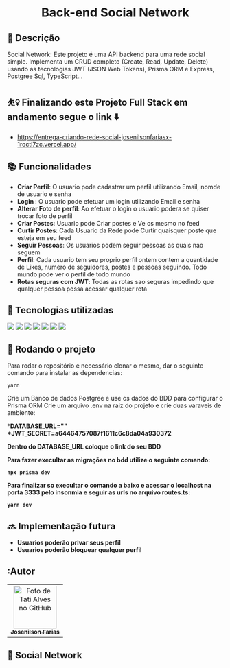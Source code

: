 <h1 align="center">Back-end Social Network</h1>

## :memo: Descrição
Social Network:
Este projeto é uma API backend para uma rede social simple. Implementa um CRUD completo (Create, Read, Update, Delete) usando as tecnologias JWT (JSON Web Tokens), Prisma ORM e Express, Postgree Sql, TypeScript...

## ⛹️‍♀️ Finalizando este Projeto Full Stack em andamento segue o link ⬇️
* https://entrega-criando-rede-social-josenilsonfariasx-1roctl7zc.vercel.app/

## :books: Funcionalidades
* <b>Criar Perfil</b>: O usuario pode cadastrar um perfil utilizando Email, nomde de usuario e senha
* <b>Login </b>: O usuario pode efetuar um login utilizando Email e senha
* <b>Alterar Foto de perfil</b>: Ao efetuar o login o usuario podera se quiser trocar foto de perfil
* <b>Criar Postes</b>: Usuario pode Criar postes e Ve os mesmo no feed
* <b>Curtir Postes</b>: Cada Usuario da Rede pode Curtir quaisquer poste que esteja em seu feed
* <b>Seguir Pessoas</b>: Os usuarios podem seguir pessoas as quais nao seguem
* <b>Perfil</b>: Cada usuario tem seu proprio perfil ontem contem a quantidade de Likes, numero de seguidores, postes e pessoas seguindo. Todo mundo pode ver o perfil de todo mundo
* <b>Rotas seguras com JWT</b>: Todas as rotas sao seguras impedindo que qualquer pessoa possa acessar qualquer rota

## :wrench: Tecnologias utilizadas
<img src="https://img.shields.io/badge/JavaScript-323330?style=for-the-badge&logo=javascript&logoColor=F7DF1E" />
<img src="https://img.shields.io/badge/Node.js-43853D?style=for-the-badge&logo=node.js&logoColor=white" />
<img src="https://img.shields.io/badge/TypeScript-007ACC?style=for-the-badge&logo=typescript&logoColor=white" />
<img src="https://img.shields.io/badge/docker-%232496ED.svg?&style=for-the-badge&logo=docker&logoColor=white" />
<img src="https://img.shields.io/badge/Express.js-404D59?style=for-the-badge" />
<img src="https://img.shields.io/badge/PostgreSQL-316192?style=for-the-badge&logo=postgresql&logoColor=white" />
<img src="https://img.shields.io/badge/Prisma-3982CE?style=for-the-badge&logo=Prisma&logoColor=white"/>

## :rocket: Rodando o projeto
Para rodar o repositório é necessário clonar o mesmo, dar o seguinte comando para instalar as dependencias:
```
yarn
```

Crie um Banco de dados Postgree e use os dados do BDD para configurar o Prisma ORM
Crie um arquivo .env na raiz do projeto e crie duas varaveis de ambiente:<br>

*<b>DATABASE_URL=""
*<b>JWT_SECRET=a64464757087f1611c6c8da04a930372

Dentro do DATABASE_URL coloque o link do seu BDD

Para fazer execultar as migrações no bdd utilize o seguinte comando:
```
npx prisma dev
```

Para finalizar so execultar o comando a baixo e acessar o localhost na porta 3333 pelo insonmia e seguir as urls no arquivo routes.ts:
```
yarn dev
```

## :soon: Implementação futura
* Usuarios poderão privar seus perfil
* Usuarios poderão bloquear qualquer perfil

## :Autor
<table>
  <tr>
    <td align="center">
      <a href="http://github.com/Josenilsonfariasx">
        <img src="https://i.imgur.com/SgdMMR7.png" width="100px;" alt="Foto de Tati Alves no GitHub"/><br>
        <sub>
          <b>Josenilson Farias</b>
        </sub>
      </a>
    </td>
  </tr>
</table>

## :dart: Social Network
